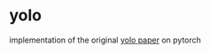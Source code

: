 # yolo
implementation of the original [yolo paper](https://arxiv.org/pdf/1506.02640.pdf) on pytorch
